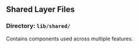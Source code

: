 ## Shared Layer Files

### Directory: `lib/shared/`
Contains components used across multiple features.
